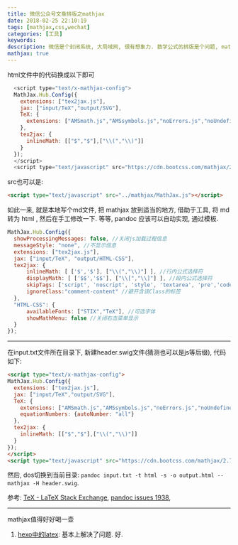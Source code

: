 ```yaml
---
title: 微信公众号文章排版之mathjax
date: 2018-02-25 22:10:19
tags: [mathjax,css,wechat]
categories: [工具]
keywords:
description: 微信是个封闭系统, 大局域网, 很有想象力. 数学公式的排版是个问题, mathjax 可以将TEX格式的公式输出为 SVG, 而 SVG 是可以直接拷贝到公众号编辑器中的.
mathjax: true
---
```


html文件中的代码换成以下即可

```javascript
  <script type="text/x-mathjax-config">
  MathJax.Hub.Config({
    extensions: ["tex2jax.js"],
    jax: ["input/TeX","output/SVG"],
    TeX: {
      extensions: ["AMSmath.js","AMSsymbols.js","noErrors.js","noUndefined.js"]
    },
    tex2jax: {
      inlineMath: [["$","$"],["\\(","\\)"]]
    }
  });
  </script>
  <script type="text/javascript" src="https://cdn.bootcss.com/mathjax/2.7.2/MathJax.js"></script>
  ```

  src也可以是:
  ```html
  <script type="text/javascript" src="../mathjax/MathJax.js"></script>
  ```

  如此一来, 就是本地写个md文件, 把 mathjax 放到适当的地方, 借助于工具, 将 md 转为 html , 然后在手工修改一下. 
  等等, pandoc 应该可以自动实现, 通过模板.

  ```javascript
  MathJax.Hub.Config({
    showProcessingMessages: false, //关闭js加载过程信息
    messageStyle: "none", //不显示信息
    extensions: ["tex2jax.js"],
    jax: ["input/TeX", "output/HTML-CSS"],
    tex2jax: {
        inlineMath: [ ['$','$'], ["\\(","\\)"] ], //行内公式选择符
        displayMath: [ ['$$','$$'], ["\\[","\\]"] ], //段内公式选择符
        skipTags: ['script', 'noscript', 'style', 'textarea', 'pre','code','a'], //避开某些标签
        ignoreClass:"comment-content" //避开含该Class的标签
    },
    "HTML-CSS": {
        availableFonts: ["STIX","TeX"], //可选字体
        showMathMenu: false //关闭右击菜单显示
    }
});
```


-----------------

在input.txt文件所在目录下, 新建header.swig文件(猜测也可以是js等后缀), 代码如下: 

```html
<script type="text/x-mathjax-config">
MathJax.Hub.Config({
  extensions: ["tex2jax.js"],
  jax: ["input/TeX","output/SVG"],
  TeX: {
    extensions: ["AMSmath.js","AMSsymbols.js","noErrors.js","noUndefined.js"],
    equationNumbers: {autoNumber: "all"}
  },
  tex2jax: {
    inlineMath: [["$","$"],["\\(","\\)"]]
  }
});
</script>
<script type="text/javascript" src="https://cdn.bootcss.com/mathjax/2.7.2/MathJax.js"></script>
```

然后, dos切换到当前目录: `pandoc input.txt -t html -s -o output.html --mathjax -H header.swig`. 

参考: [TeX - LaTeX Stack Exchange](https://tex.stackexchange.com/questions/111868/pandoc-how-can-i-get-numbered-latex-equations-to-show-up-in-both-pdf-and-html-o),
[pandoc issues 1938](https://github.com/jgm/pandoc/issues/1938#issuecomment-74011358),



--------
mathjax值得好好喝一壶
1. [hexo中的latex](https://jdhao.github.io/2017/10/06/hexo-markdown-latex-equation/): 基本上解决了问题. 好.

